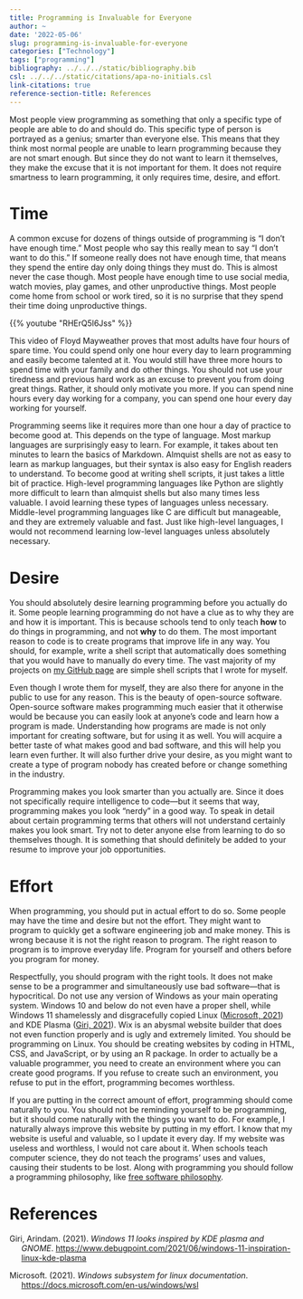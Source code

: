 ```yaml
---
title: Programming is Invaluable for Everyone
author: ~
date: '2022-05-06'
slug: programming-is-invaluable-for-everyone
categories: ["Technology"]
tags: ["programming"]
bibliography: ../../../static/bibliography.bib
csl: ../../../static/citations/apa-no-initials.csl
link-citations: true
reference-section-title: References
---
```


Most people view programming as something that only a specific type of people are able to do and should do.
This specific type of person is portrayed as a genius; smarter than everyone else.
This means that they think most normal people are unable to learn programming because they are not smart enough.
But since they do not want to learn it themselves, they make the excuse that it is not important for them.
It does not require smartness to learn programming, it only requires time, desire, and effort.

# Time

A common excuse for dozens of things outside of programming is “I don’t have enough time.”
Most people who say this really mean to say “I don’t want to do this.”
If someone really does not have enough time, that means they spend the entire day only doing things they must do.
This is almost never the case though.
Most people have enough time to use social media, watch movies, play games, and other unproductive things.
Most people come home from school or work tired, so it is no surprise that they spend their time doing unproductive things.

{{% youtube "RHErQ5l6Jss" %}}

This video of Floyd Mayweather proves that most adults have four hours of spare time.
You could spend only one hour every day to learn programming and easily become talented at it.
You would still have three more hours to spend time with your family and do other things.
You should not use your tiredness and previous hard work as an excuse to prevent you from doing great things.
Rather, it should only motivate you more.
If you can spend nine hours every day working for a company, you can spend one hour every day working for yourself.

Programming seems like it requires more than one hour a day of practice to become good at.
This depends on the type of language.
Most markup languages are surprisingly easy to learn.
For example, it takes about ten minutes to learn the basics of Markdown.
Almquist shells are not as easy to learn as markup languages, but their syntax is also easy for English readers to understand.
To become good at writing shell scripts, it just takes a little bit of practice.
High-level programming languages like Python are slightly more difficult to learn than almquist shells but also many times less valuable.
I avoid learning these types of languages unless necessary.
Middle-level programming languages like C are difficult but manageable, and they are extremely valuable and fast.
Just like high-level languages, I would not recommend learning low-level languages unless absolutely necessary.

# Desire

You should absolutely desire learning programming before you actually do it.
Some people learning programming do not have a clue as to why they are and how it is important.
This is because schools tend to only teach **how** to do things in programming, and not **why** to do them.
The most important reason to code is to create programs that improve life in any way.
You should, for example, write a shell script that automatically does something that you would have to manually do every time.
The vast majority of my projects on [my GitHub page](https://github.com/amarakon) are simple shell scripts that I wrote for myself.

Even though I wrote them for myself, they are also there for anyone in the public to use for any reason.
This is the beauty of open-source software.
Open-source software makes programming much easier that it otherwise would be because you can easily look at anyone’s code and learn how a program is made.
Understanding how programs are made is not only important for creating software, but for using it as well.
You will acquire a better taste of what makes good and bad software, and this will help you learn even further.
It will also further drive your desire, as you might want to create a type of program nobody has created before or change something in the industry.

Programming makes you look smarter than you actually are.
Since it does not specifically require intelligence to code—but it seems that way, programming makes you look “nerdy” in a good way.
To speak in detail about certain programming terms that others will not understand certainly makes you look smart.
Try not to deter anyone else from learning to do so themselves though.
It is something that should definitely be added to your resume to improve your job opportunities.

# Effort

When programming, you should put in actual effort to do so.
Some people may have the time and desire but not the effort.
They might want to program to quickly get a software engineering job and make money.
This is wrong because it is not the right reason to program.
The right reason to program is to improve everyday life.
Program for yourself and others before you program for money.

Respectfully, you should program with the right tools.
It does not make sense to be a programmer and simultaneously use bad software—that is hypocritical.
Do not use any version of Windows as your main operating system.
Windows 10 and below do not even have a proper shell, while Windows 11 shamelessly and disgracefully copied Linux ([Microsoft, 2021](#ref-wsl-documentation)) and KDE Plasma ([Giri, 2021](#ref-windows-kde-plasma)).
Wix is an abysmal website builder that does not even function properly and is ugly and extremely limited.
You should be programming on Linux.
You should be creating websites by coding in HTML, CSS, and JavaScript, or by using an R package.
In order to actually be a valuable programmer, you need to create an environment where you can create good programs.
If you refuse to create such an environment, you refuse to put in the effort, programming becomes worthless.

If you are putting in the correct amount of effort, programming should come naturally to you.
You should not be reminding yourself to be programming, but it should come naturally with the things you want to do.
For example, I naturally always improve this website by putting in my effort.
I know that my website is useful and valuable, so I update it every day.
If my website was useless and worthless, I would not care about it.
When schools teach computer science, they do not teach the programs’ uses and values, causing their students to be lost.
Along with programming you should follow a programming philosophy, like [free software philosophy](https://www.gnu.org/philosophy/philosophy.en.html).

# References

<div id="refs" class="references csl-bib-body hanging-indent" line-spacing="2">

<div id="ref-windows-kde-plasma" class="csl-entry">

Giri, Arindam. (2021). *Windows 11 looks inspired by KDE plasma and GNOME*. <https://www.debugpoint.com/2021/06/windows-11-inspiration-linux-kde-plasma>

</div>

<div id="ref-wsl-documentation" class="csl-entry">

Microsoft. (2021). *Windows subsystem for linux documentation*. <https://docs.microsoft.com/en-us/windows/wsl>

</div>

</div>
